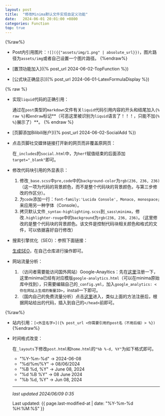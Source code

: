 ```yaml
---
layout: post
title:  "修改Minima默认文件实现自定义功能"
date:   2024-06-01 20:01:00 +0800
categories: Function
top: true
---
```


{%raw%}
* Post内引用图片：`![]({{"assets/img/1.png" | absolute_url}})`，图片路径为`assets/img`或者自己设置一个图片路径。
{%endraw%}

* [置顶功能加入]({% post_url 2024-06-02-TopFunction %})

* [公式块正确显示]({% post_url 2024-06-01-LatexFormulaDisplay %})

{% raw %}
* 实现`liquid`代码的正确引用：
  
  通过在`post`类型的`markdown`文件有关`liquid`代码引用内容的开头和结尾加入`{% raw %}`和`endraw`标记**（可恶这里被识别为`liquid`语言了！！！，只能不加`{% %}`展示了）**。
{% endraw %}

* [页脚添加Bilibili账户]({% post_url 2024-06-02-SocialAdd %})

* 点击页脚社交媒体链接打开新的网页而非覆盖原网页：
  
  在`_includes`的`social.html`中，为`herf`赋值结束的后面添加`target="_blank"`即可。

* 修改代码块引用的外显表示：
  1. 修改`_base.scss`中`pre,code`中的`background-color`为`rgb(236, 236, 236)`（这一项为代码的背景颜色，而不是整个代码块的背景颜色，与第三步修改的作区分）。
  2. 为`code`添加一行：`font-family:'Lucida Console', Monaco, monospace;`来应用另一种字体（Console）。
  3. 拷贝默认文件`_syntax-highlighting.scss`到`_sass\minima`，修改`.highlighter-rouge`中的`background`为`rgb(236, 236, 236)`。（这里修改的是整个代码块的背景颜色。该文件是控制代码块相关颜色和格式的文件，可以依据喜好自行修改）

* 搜索引擎优化（SEO）：参照下面链接：
  
  [生成SEO](https://github.com/jekyll/jekyll-seo-tag/blob/master/docs/installation.md)，在自己仓库进行操作即可。

* 网站流量分析：
  1. （访问者需要能访问国外网站）Google-Anayltics：先在[这里](https://analytics.google.com/analytics/web/?authuser=0#/provision/SignUp/)注册一下，这里minima已经有对应模版`google-analytics.html`（可以在minima原始库中找到），只需要编辑自己的`_config.yml`，加入`google_analytics: <你在网站上生成的衡量ID>`，install一下即可。
  2. （国内自己的免费流量分析）点击[这里](51.la)进入，类似上面的方法注册后，根据网站给出的代码，插入到自己的`</head>`前即可。

{%raw%}
* 站内引用：`[<外显名字>]({% post_url <你需要引用的post名（不用后缀）> %})`
{%endraw%}

* 时间格式改变：
  
  在`_layouts`下修改`post.html`和`home.html`的`"%b %-d, %Y"`为如下格式即可。
  * "%Y-%m-%d" -> 2024-06-08
  * "%d/%m/%Y" -> 08/06/2024
  * "%B %d, %Y" -> June 08, 2024
  * "%d %B %Y" -> 08 June 2024
  * "%b %d, %Y" -> Jun 08, 2024
  
  ---
  *last updated 2024/06/09 0:35*
  
  Last updated: {{ page.last-modified-at | date: "%Y-%m-%d %H:%M:%S" }}
